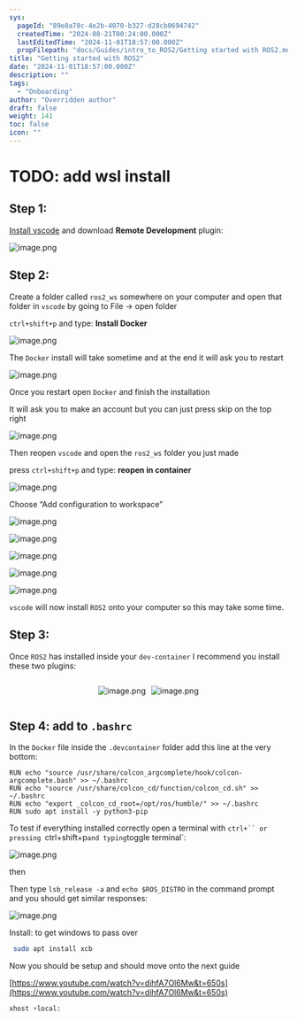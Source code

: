 ```yaml
---
sys:
  pageId: "89e0a78c-4e2b-4070-b327-d28cb0694742"
  createdTime: "2024-08-21T00:24:00.000Z"
  lastEditedTime: "2024-11-01T18:57:00.000Z"
  propFilepath: "docs/Guides/intro_to_ROS2/Getting started with ROS2.md"
title: "Getting started with ROS2"
date: "2024-11-01T18:57:00.000Z"
description: ""
tags:
  - "Onboarding"
author: "Overridden author"
draft: false
weight: 141
toc: false
icon: ""
---
```


# TODO: add wsl install

## Step 1:

[Install vscode](https://code.visualstudio.com/download) and download **Remote Development** plugin:

![image.png](https://prod-files-secure.s3.us-west-2.amazonaws.com/d518164a-d88e-44d1-a4ee-3adb3bd8bce0/efb52993-1881-4a40-b95e-6f020334f022/image.png?X-Amz-Algorithm=AWS4-HMAC-SHA256&X-Amz-Content-Sha256=UNSIGNED-PAYLOAD&X-Amz-Credential=ASIAZI2LB466QF3S4DNN%2F20250307%2Fus-west-2%2Fs3%2Faws4_request&X-Amz-Date=20250307T150811Z&X-Amz-Expires=3600&X-Amz-Security-Token=IQoJb3JpZ2luX2VjEP7%2F%2F%2F%2F%2F%2F%2F%2F%2F%2FwEaCXVzLXdlc3QtMiJIMEYCIQDF9AyXXD8nCwrrBNR%2FkWxPn4AMwLCP7X2vYGctKBRGSQIhAKlVKE8hMqVQC8uDFiSq%2BngnzVGq2QVYy7yrjn3msTdHKv8DCEcQABoMNjM3NDIzMTgzODA1Igxh%2FaacV%2FuvlwBx48sq3AMpAVGRtY8eHWI9ftvLrJtzybOoBD0FmYGM2qzJ38OV4f%2Fk8oiEhAgR62VY2o5ooaDJo%2BVqgtcEUzrBFY3on9gKKZBJVIN7Dh3DuFUWPbqK%2BBp%2BIZqcqtNeIdPkLUdYyFEuKb6MsZwux54Xs4jR%2FkETBUaASstiEcKBrZnuE1xEaYl9two%2BL3xsqsegyC2%2BzBKUDHesiVCvCvRlAOiZBwCq7gZFY8spRFMx79qjhZwOSIkerEAHftFMYuCGqvFvNnhGrpFbplQbVcjAkpi46PT%2BChPHX7SNBj%2BeZurlUkgTgS%2FQhmW1Fb7z5tGgcgyMgfgbnKuPMQD4ZTipo%2B7WsFDwMiSYsbTUdI5ZfAvwkfUTA9XLHbIxUiuuKD0WY15RpRo5Gduvbhvuu2IUDHa7NWxqudyIfMb%2FgOGen1evKPkDL9a%2F6Rx8xnJZIJ%2Fg0aJd%2BYsgrwJzOb5Fh15BAO7t7BkzkByILgvR2vzSwexb2QmES260gGtiTc8gBDDDhslBEcrWELc%2BroI2fToSHvRXXgcc%2FF7QgdOIz6%2Bxrl4wXsRSHY4RZz1NJ6HWJzJJAkqDf7G%2FeYZFEwjpPlAgo66FkuoP%2Ba6kfWrIU%2FBxhJP3QPtlqJ661SSK4AtlsEMeRzC9%2Fau%2BBjqkAQMpacW2vRw0YwnafMZxfAQTAL7kOIthCxXsnMvX09ADSsRQv3v%2BDvEwhB9T5HiDuO6nGm%2BMxtdB31ehnXzcf9twhzWglfGtKEpA4vhNLPq3gbmsQlYS4QUPx%2FkpVAz5UDSSEoQR8Cr4rnB9JOTsY%2BX3FyPlMsjN%2BpIDVQiMbyVFVn48iLTAD9gnHVHhfFYeS3olwxCuOEI4gfgduGnCudqSYoLM&X-Amz-Signature=f99e9d196556fd565ddd275890111b041ffb97862b82f4fbe13860af355420cf&X-Amz-SignedHeaders=host&x-id=GetObject)

## Step 2:

Create a folder called `ros2_ws` somewhere on your computer and open that folder in `vscode` by going to File → open folder 

`ctrl+shift+p` and type: **Install Docker**

![image.png](https://prod-files-secure.s3.us-west-2.amazonaws.com/d518164a-d88e-44d1-a4ee-3adb3bd8bce0/2269dc0e-1cd5-47ff-bceb-c04ad9b2eab0/image.png?X-Amz-Algorithm=AWS4-HMAC-SHA256&X-Amz-Content-Sha256=UNSIGNED-PAYLOAD&X-Amz-Credential=ASIAZI2LB466QF3S4DNN%2F20250307%2Fus-west-2%2Fs3%2Faws4_request&X-Amz-Date=20250307T150811Z&X-Amz-Expires=3600&X-Amz-Security-Token=IQoJb3JpZ2luX2VjEP7%2F%2F%2F%2F%2F%2F%2F%2F%2F%2FwEaCXVzLXdlc3QtMiJIMEYCIQDF9AyXXD8nCwrrBNR%2FkWxPn4AMwLCP7X2vYGctKBRGSQIhAKlVKE8hMqVQC8uDFiSq%2BngnzVGq2QVYy7yrjn3msTdHKv8DCEcQABoMNjM3NDIzMTgzODA1Igxh%2FaacV%2FuvlwBx48sq3AMpAVGRtY8eHWI9ftvLrJtzybOoBD0FmYGM2qzJ38OV4f%2Fk8oiEhAgR62VY2o5ooaDJo%2BVqgtcEUzrBFY3on9gKKZBJVIN7Dh3DuFUWPbqK%2BBp%2BIZqcqtNeIdPkLUdYyFEuKb6MsZwux54Xs4jR%2FkETBUaASstiEcKBrZnuE1xEaYl9two%2BL3xsqsegyC2%2BzBKUDHesiVCvCvRlAOiZBwCq7gZFY8spRFMx79qjhZwOSIkerEAHftFMYuCGqvFvNnhGrpFbplQbVcjAkpi46PT%2BChPHX7SNBj%2BeZurlUkgTgS%2FQhmW1Fb7z5tGgcgyMgfgbnKuPMQD4ZTipo%2B7WsFDwMiSYsbTUdI5ZfAvwkfUTA9XLHbIxUiuuKD0WY15RpRo5Gduvbhvuu2IUDHa7NWxqudyIfMb%2FgOGen1evKPkDL9a%2F6Rx8xnJZIJ%2Fg0aJd%2BYsgrwJzOb5Fh15BAO7t7BkzkByILgvR2vzSwexb2QmES260gGtiTc8gBDDDhslBEcrWELc%2BroI2fToSHvRXXgcc%2FF7QgdOIz6%2Bxrl4wXsRSHY4RZz1NJ6HWJzJJAkqDf7G%2FeYZFEwjpPlAgo66FkuoP%2Ba6kfWrIU%2FBxhJP3QPtlqJ661SSK4AtlsEMeRzC9%2Fau%2BBjqkAQMpacW2vRw0YwnafMZxfAQTAL7kOIthCxXsnMvX09ADSsRQv3v%2BDvEwhB9T5HiDuO6nGm%2BMxtdB31ehnXzcf9twhzWglfGtKEpA4vhNLPq3gbmsQlYS4QUPx%2FkpVAz5UDSSEoQR8Cr4rnB9JOTsY%2BX3FyPlMsjN%2BpIDVQiMbyVFVn48iLTAD9gnHVHhfFYeS3olwxCuOEI4gfgduGnCudqSYoLM&X-Amz-Signature=be7bd6c4bb0e55a783e397b64e66641030ee2a86ad006cd6e8bf1c15e9fb29c2&X-Amz-SignedHeaders=host&x-id=GetObject)

The `Docker` install will take sometime and at the end it will ask you to restart

![image.png](https://prod-files-secure.s3.us-west-2.amazonaws.com/d518164a-d88e-44d1-a4ee-3adb3bd8bce0/ed233f78-be33-4b1f-b89c-9c346c0e961e/image.png?X-Amz-Algorithm=AWS4-HMAC-SHA256&X-Amz-Content-Sha256=UNSIGNED-PAYLOAD&X-Amz-Credential=ASIAZI2LB466QF3S4DNN%2F20250307%2Fus-west-2%2Fs3%2Faws4_request&X-Amz-Date=20250307T150811Z&X-Amz-Expires=3600&X-Amz-Security-Token=IQoJb3JpZ2luX2VjEP7%2F%2F%2F%2F%2F%2F%2F%2F%2F%2FwEaCXVzLXdlc3QtMiJIMEYCIQDF9AyXXD8nCwrrBNR%2FkWxPn4AMwLCP7X2vYGctKBRGSQIhAKlVKE8hMqVQC8uDFiSq%2BngnzVGq2QVYy7yrjn3msTdHKv8DCEcQABoMNjM3NDIzMTgzODA1Igxh%2FaacV%2FuvlwBx48sq3AMpAVGRtY8eHWI9ftvLrJtzybOoBD0FmYGM2qzJ38OV4f%2Fk8oiEhAgR62VY2o5ooaDJo%2BVqgtcEUzrBFY3on9gKKZBJVIN7Dh3DuFUWPbqK%2BBp%2BIZqcqtNeIdPkLUdYyFEuKb6MsZwux54Xs4jR%2FkETBUaASstiEcKBrZnuE1xEaYl9two%2BL3xsqsegyC2%2BzBKUDHesiVCvCvRlAOiZBwCq7gZFY8spRFMx79qjhZwOSIkerEAHftFMYuCGqvFvNnhGrpFbplQbVcjAkpi46PT%2BChPHX7SNBj%2BeZurlUkgTgS%2FQhmW1Fb7z5tGgcgyMgfgbnKuPMQD4ZTipo%2B7WsFDwMiSYsbTUdI5ZfAvwkfUTA9XLHbIxUiuuKD0WY15RpRo5Gduvbhvuu2IUDHa7NWxqudyIfMb%2FgOGen1evKPkDL9a%2F6Rx8xnJZIJ%2Fg0aJd%2BYsgrwJzOb5Fh15BAO7t7BkzkByILgvR2vzSwexb2QmES260gGtiTc8gBDDDhslBEcrWELc%2BroI2fToSHvRXXgcc%2FF7QgdOIz6%2Bxrl4wXsRSHY4RZz1NJ6HWJzJJAkqDf7G%2FeYZFEwjpPlAgo66FkuoP%2Ba6kfWrIU%2FBxhJP3QPtlqJ661SSK4AtlsEMeRzC9%2Fau%2BBjqkAQMpacW2vRw0YwnafMZxfAQTAL7kOIthCxXsnMvX09ADSsRQv3v%2BDvEwhB9T5HiDuO6nGm%2BMxtdB31ehnXzcf9twhzWglfGtKEpA4vhNLPq3gbmsQlYS4QUPx%2FkpVAz5UDSSEoQR8Cr4rnB9JOTsY%2BX3FyPlMsjN%2BpIDVQiMbyVFVn48iLTAD9gnHVHhfFYeS3olwxCuOEI4gfgduGnCudqSYoLM&X-Amz-Signature=f732bd1e649edd3c3f6dad8d503df376eeb4a2e50488d4e252a540ef5a09fea5&X-Amz-SignedHeaders=host&x-id=GetObject)

Once you restart open `Docker` and finish the installation

It will ask you to make an account but you can just press skip on the top right

![image.png](https://prod-files-secure.s3.us-west-2.amazonaws.com/d518164a-d88e-44d1-a4ee-3adb3bd8bce0/21010ad9-1659-4fd9-9f59-9932a09b2a3d/image.png?X-Amz-Algorithm=AWS4-HMAC-SHA256&X-Amz-Content-Sha256=UNSIGNED-PAYLOAD&X-Amz-Credential=ASIAZI2LB466QF3S4DNN%2F20250307%2Fus-west-2%2Fs3%2Faws4_request&X-Amz-Date=20250307T150811Z&X-Amz-Expires=3600&X-Amz-Security-Token=IQoJb3JpZ2luX2VjEP7%2F%2F%2F%2F%2F%2F%2F%2F%2F%2FwEaCXVzLXdlc3QtMiJIMEYCIQDF9AyXXD8nCwrrBNR%2FkWxPn4AMwLCP7X2vYGctKBRGSQIhAKlVKE8hMqVQC8uDFiSq%2BngnzVGq2QVYy7yrjn3msTdHKv8DCEcQABoMNjM3NDIzMTgzODA1Igxh%2FaacV%2FuvlwBx48sq3AMpAVGRtY8eHWI9ftvLrJtzybOoBD0FmYGM2qzJ38OV4f%2Fk8oiEhAgR62VY2o5ooaDJo%2BVqgtcEUzrBFY3on9gKKZBJVIN7Dh3DuFUWPbqK%2BBp%2BIZqcqtNeIdPkLUdYyFEuKb6MsZwux54Xs4jR%2FkETBUaASstiEcKBrZnuE1xEaYl9two%2BL3xsqsegyC2%2BzBKUDHesiVCvCvRlAOiZBwCq7gZFY8spRFMx79qjhZwOSIkerEAHftFMYuCGqvFvNnhGrpFbplQbVcjAkpi46PT%2BChPHX7SNBj%2BeZurlUkgTgS%2FQhmW1Fb7z5tGgcgyMgfgbnKuPMQD4ZTipo%2B7WsFDwMiSYsbTUdI5ZfAvwkfUTA9XLHbIxUiuuKD0WY15RpRo5Gduvbhvuu2IUDHa7NWxqudyIfMb%2FgOGen1evKPkDL9a%2F6Rx8xnJZIJ%2Fg0aJd%2BYsgrwJzOb5Fh15BAO7t7BkzkByILgvR2vzSwexb2QmES260gGtiTc8gBDDDhslBEcrWELc%2BroI2fToSHvRXXgcc%2FF7QgdOIz6%2Bxrl4wXsRSHY4RZz1NJ6HWJzJJAkqDf7G%2FeYZFEwjpPlAgo66FkuoP%2Ba6kfWrIU%2FBxhJP3QPtlqJ661SSK4AtlsEMeRzC9%2Fau%2BBjqkAQMpacW2vRw0YwnafMZxfAQTAL7kOIthCxXsnMvX09ADSsRQv3v%2BDvEwhB9T5HiDuO6nGm%2BMxtdB31ehnXzcf9twhzWglfGtKEpA4vhNLPq3gbmsQlYS4QUPx%2FkpVAz5UDSSEoQR8Cr4rnB9JOTsY%2BX3FyPlMsjN%2BpIDVQiMbyVFVn48iLTAD9gnHVHhfFYeS3olwxCuOEI4gfgduGnCudqSYoLM&X-Amz-Signature=60f24e1f696230545d883c9f1987993e0f80cc1f824f3dd3d1ca36ba35d3cda1&X-Amz-SignedHeaders=host&x-id=GetObject)

Then reopen `vscode` and open the `ros2_ws` folder you just made

press `ctrl+shift+p` and type: **reopen in container**

![image.png](https://prod-files-secure.s3.us-west-2.amazonaws.com/d518164a-d88e-44d1-a4ee-3adb3bd8bce0/4e93b8c2-41ad-488c-8095-c74205196118/image.png?X-Amz-Algorithm=AWS4-HMAC-SHA256&X-Amz-Content-Sha256=UNSIGNED-PAYLOAD&X-Amz-Credential=ASIAZI2LB466QF3S4DNN%2F20250307%2Fus-west-2%2Fs3%2Faws4_request&X-Amz-Date=20250307T150811Z&X-Amz-Expires=3600&X-Amz-Security-Token=IQoJb3JpZ2luX2VjEP7%2F%2F%2F%2F%2F%2F%2F%2F%2F%2FwEaCXVzLXdlc3QtMiJIMEYCIQDF9AyXXD8nCwrrBNR%2FkWxPn4AMwLCP7X2vYGctKBRGSQIhAKlVKE8hMqVQC8uDFiSq%2BngnzVGq2QVYy7yrjn3msTdHKv8DCEcQABoMNjM3NDIzMTgzODA1Igxh%2FaacV%2FuvlwBx48sq3AMpAVGRtY8eHWI9ftvLrJtzybOoBD0FmYGM2qzJ38OV4f%2Fk8oiEhAgR62VY2o5ooaDJo%2BVqgtcEUzrBFY3on9gKKZBJVIN7Dh3DuFUWPbqK%2BBp%2BIZqcqtNeIdPkLUdYyFEuKb6MsZwux54Xs4jR%2FkETBUaASstiEcKBrZnuE1xEaYl9two%2BL3xsqsegyC2%2BzBKUDHesiVCvCvRlAOiZBwCq7gZFY8spRFMx79qjhZwOSIkerEAHftFMYuCGqvFvNnhGrpFbplQbVcjAkpi46PT%2BChPHX7SNBj%2BeZurlUkgTgS%2FQhmW1Fb7z5tGgcgyMgfgbnKuPMQD4ZTipo%2B7WsFDwMiSYsbTUdI5ZfAvwkfUTA9XLHbIxUiuuKD0WY15RpRo5Gduvbhvuu2IUDHa7NWxqudyIfMb%2FgOGen1evKPkDL9a%2F6Rx8xnJZIJ%2Fg0aJd%2BYsgrwJzOb5Fh15BAO7t7BkzkByILgvR2vzSwexb2QmES260gGtiTc8gBDDDhslBEcrWELc%2BroI2fToSHvRXXgcc%2FF7QgdOIz6%2Bxrl4wXsRSHY4RZz1NJ6HWJzJJAkqDf7G%2FeYZFEwjpPlAgo66FkuoP%2Ba6kfWrIU%2FBxhJP3QPtlqJ661SSK4AtlsEMeRzC9%2Fau%2BBjqkAQMpacW2vRw0YwnafMZxfAQTAL7kOIthCxXsnMvX09ADSsRQv3v%2BDvEwhB9T5HiDuO6nGm%2BMxtdB31ehnXzcf9twhzWglfGtKEpA4vhNLPq3gbmsQlYS4QUPx%2FkpVAz5UDSSEoQR8Cr4rnB9JOTsY%2BX3FyPlMsjN%2BpIDVQiMbyVFVn48iLTAD9gnHVHhfFYeS3olwxCuOEI4gfgduGnCudqSYoLM&X-Amz-Signature=2b0c776503f6a81015e734b846fd8921b15d79dae0418615e2991892edbbf7ee&X-Amz-SignedHeaders=host&x-id=GetObject)

Choose “Add configuration to workspace”

![image.png](https://prod-files-secure.s3.us-west-2.amazonaws.com/d518164a-d88e-44d1-a4ee-3adb3bd8bce0/9560b282-5060-4989-ba37-97e7b2c22476/image.png?X-Amz-Algorithm=AWS4-HMAC-SHA256&X-Amz-Content-Sha256=UNSIGNED-PAYLOAD&X-Amz-Credential=ASIAZI2LB466QF3S4DNN%2F20250307%2Fus-west-2%2Fs3%2Faws4_request&X-Amz-Date=20250307T150811Z&X-Amz-Expires=3600&X-Amz-Security-Token=IQoJb3JpZ2luX2VjEP7%2F%2F%2F%2F%2F%2F%2F%2F%2F%2FwEaCXVzLXdlc3QtMiJIMEYCIQDF9AyXXD8nCwrrBNR%2FkWxPn4AMwLCP7X2vYGctKBRGSQIhAKlVKE8hMqVQC8uDFiSq%2BngnzVGq2QVYy7yrjn3msTdHKv8DCEcQABoMNjM3NDIzMTgzODA1Igxh%2FaacV%2FuvlwBx48sq3AMpAVGRtY8eHWI9ftvLrJtzybOoBD0FmYGM2qzJ38OV4f%2Fk8oiEhAgR62VY2o5ooaDJo%2BVqgtcEUzrBFY3on9gKKZBJVIN7Dh3DuFUWPbqK%2BBp%2BIZqcqtNeIdPkLUdYyFEuKb6MsZwux54Xs4jR%2FkETBUaASstiEcKBrZnuE1xEaYl9two%2BL3xsqsegyC2%2BzBKUDHesiVCvCvRlAOiZBwCq7gZFY8spRFMx79qjhZwOSIkerEAHftFMYuCGqvFvNnhGrpFbplQbVcjAkpi46PT%2BChPHX7SNBj%2BeZurlUkgTgS%2FQhmW1Fb7z5tGgcgyMgfgbnKuPMQD4ZTipo%2B7WsFDwMiSYsbTUdI5ZfAvwkfUTA9XLHbIxUiuuKD0WY15RpRo5Gduvbhvuu2IUDHa7NWxqudyIfMb%2FgOGen1evKPkDL9a%2F6Rx8xnJZIJ%2Fg0aJd%2BYsgrwJzOb5Fh15BAO7t7BkzkByILgvR2vzSwexb2QmES260gGtiTc8gBDDDhslBEcrWELc%2BroI2fToSHvRXXgcc%2FF7QgdOIz6%2Bxrl4wXsRSHY4RZz1NJ6HWJzJJAkqDf7G%2FeYZFEwjpPlAgo66FkuoP%2Ba6kfWrIU%2FBxhJP3QPtlqJ661SSK4AtlsEMeRzC9%2Fau%2BBjqkAQMpacW2vRw0YwnafMZxfAQTAL7kOIthCxXsnMvX09ADSsRQv3v%2BDvEwhB9T5HiDuO6nGm%2BMxtdB31ehnXzcf9twhzWglfGtKEpA4vhNLPq3gbmsQlYS4QUPx%2FkpVAz5UDSSEoQR8Cr4rnB9JOTsY%2BX3FyPlMsjN%2BpIDVQiMbyVFVn48iLTAD9gnHVHhfFYeS3olwxCuOEI4gfgduGnCudqSYoLM&X-Amz-Signature=ef429e175f98fe92157745fe128e1180715afbc10ba6e367f5a3d0d31c5156d6&X-Amz-SignedHeaders=host&x-id=GetObject)

![image.png](https://prod-files-secure.s3.us-west-2.amazonaws.com/d518164a-d88e-44d1-a4ee-3adb3bd8bce0/2ee63f81-886b-48e8-a553-dc6e5eac99e4/image.png?X-Amz-Algorithm=AWS4-HMAC-SHA256&X-Amz-Content-Sha256=UNSIGNED-PAYLOAD&X-Amz-Credential=ASIAZI2LB466QF3S4DNN%2F20250307%2Fus-west-2%2Fs3%2Faws4_request&X-Amz-Date=20250307T150811Z&X-Amz-Expires=3600&X-Amz-Security-Token=IQoJb3JpZ2luX2VjEP7%2F%2F%2F%2F%2F%2F%2F%2F%2F%2FwEaCXVzLXdlc3QtMiJIMEYCIQDF9AyXXD8nCwrrBNR%2FkWxPn4AMwLCP7X2vYGctKBRGSQIhAKlVKE8hMqVQC8uDFiSq%2BngnzVGq2QVYy7yrjn3msTdHKv8DCEcQABoMNjM3NDIzMTgzODA1Igxh%2FaacV%2FuvlwBx48sq3AMpAVGRtY8eHWI9ftvLrJtzybOoBD0FmYGM2qzJ38OV4f%2Fk8oiEhAgR62VY2o5ooaDJo%2BVqgtcEUzrBFY3on9gKKZBJVIN7Dh3DuFUWPbqK%2BBp%2BIZqcqtNeIdPkLUdYyFEuKb6MsZwux54Xs4jR%2FkETBUaASstiEcKBrZnuE1xEaYl9two%2BL3xsqsegyC2%2BzBKUDHesiVCvCvRlAOiZBwCq7gZFY8spRFMx79qjhZwOSIkerEAHftFMYuCGqvFvNnhGrpFbplQbVcjAkpi46PT%2BChPHX7SNBj%2BeZurlUkgTgS%2FQhmW1Fb7z5tGgcgyMgfgbnKuPMQD4ZTipo%2B7WsFDwMiSYsbTUdI5ZfAvwkfUTA9XLHbIxUiuuKD0WY15RpRo5Gduvbhvuu2IUDHa7NWxqudyIfMb%2FgOGen1evKPkDL9a%2F6Rx8xnJZIJ%2Fg0aJd%2BYsgrwJzOb5Fh15BAO7t7BkzkByILgvR2vzSwexb2QmES260gGtiTc8gBDDDhslBEcrWELc%2BroI2fToSHvRXXgcc%2FF7QgdOIz6%2Bxrl4wXsRSHY4RZz1NJ6HWJzJJAkqDf7G%2FeYZFEwjpPlAgo66FkuoP%2Ba6kfWrIU%2FBxhJP3QPtlqJ661SSK4AtlsEMeRzC9%2Fau%2BBjqkAQMpacW2vRw0YwnafMZxfAQTAL7kOIthCxXsnMvX09ADSsRQv3v%2BDvEwhB9T5HiDuO6nGm%2BMxtdB31ehnXzcf9twhzWglfGtKEpA4vhNLPq3gbmsQlYS4QUPx%2FkpVAz5UDSSEoQR8Cr4rnB9JOTsY%2BX3FyPlMsjN%2BpIDVQiMbyVFVn48iLTAD9gnHVHhfFYeS3olwxCuOEI4gfgduGnCudqSYoLM&X-Amz-Signature=9025afad47d3871c3e91801c2f1f15c890c576c5651aad200fa2c5389fe7dbda&X-Amz-SignedHeaders=host&x-id=GetObject)

![image.png](https://prod-files-secure.s3.us-west-2.amazonaws.com/d518164a-d88e-44d1-a4ee-3adb3bd8bce0/ae1580b2-b048-407e-aed9-b584224a7a04/image.png?X-Amz-Algorithm=AWS4-HMAC-SHA256&X-Amz-Content-Sha256=UNSIGNED-PAYLOAD&X-Amz-Credential=ASIAZI2LB466QF3S4DNN%2F20250307%2Fus-west-2%2Fs3%2Faws4_request&X-Amz-Date=20250307T150811Z&X-Amz-Expires=3600&X-Amz-Security-Token=IQoJb3JpZ2luX2VjEP7%2F%2F%2F%2F%2F%2F%2F%2F%2F%2FwEaCXVzLXdlc3QtMiJIMEYCIQDF9AyXXD8nCwrrBNR%2FkWxPn4AMwLCP7X2vYGctKBRGSQIhAKlVKE8hMqVQC8uDFiSq%2BngnzVGq2QVYy7yrjn3msTdHKv8DCEcQABoMNjM3NDIzMTgzODA1Igxh%2FaacV%2FuvlwBx48sq3AMpAVGRtY8eHWI9ftvLrJtzybOoBD0FmYGM2qzJ38OV4f%2Fk8oiEhAgR62VY2o5ooaDJo%2BVqgtcEUzrBFY3on9gKKZBJVIN7Dh3DuFUWPbqK%2BBp%2BIZqcqtNeIdPkLUdYyFEuKb6MsZwux54Xs4jR%2FkETBUaASstiEcKBrZnuE1xEaYl9two%2BL3xsqsegyC2%2BzBKUDHesiVCvCvRlAOiZBwCq7gZFY8spRFMx79qjhZwOSIkerEAHftFMYuCGqvFvNnhGrpFbplQbVcjAkpi46PT%2BChPHX7SNBj%2BeZurlUkgTgS%2FQhmW1Fb7z5tGgcgyMgfgbnKuPMQD4ZTipo%2B7WsFDwMiSYsbTUdI5ZfAvwkfUTA9XLHbIxUiuuKD0WY15RpRo5Gduvbhvuu2IUDHa7NWxqudyIfMb%2FgOGen1evKPkDL9a%2F6Rx8xnJZIJ%2Fg0aJd%2BYsgrwJzOb5Fh15BAO7t7BkzkByILgvR2vzSwexb2QmES260gGtiTc8gBDDDhslBEcrWELc%2BroI2fToSHvRXXgcc%2FF7QgdOIz6%2Bxrl4wXsRSHY4RZz1NJ6HWJzJJAkqDf7G%2FeYZFEwjpPlAgo66FkuoP%2Ba6kfWrIU%2FBxhJP3QPtlqJ661SSK4AtlsEMeRzC9%2Fau%2BBjqkAQMpacW2vRw0YwnafMZxfAQTAL7kOIthCxXsnMvX09ADSsRQv3v%2BDvEwhB9T5HiDuO6nGm%2BMxtdB31ehnXzcf9twhzWglfGtKEpA4vhNLPq3gbmsQlYS4QUPx%2FkpVAz5UDSSEoQR8Cr4rnB9JOTsY%2BX3FyPlMsjN%2BpIDVQiMbyVFVn48iLTAD9gnHVHhfFYeS3olwxCuOEI4gfgduGnCudqSYoLM&X-Amz-Signature=fdbec2782e3323fc4eb5eff0cd9afb4809cfe688ee348a474e642edc94439b53&X-Amz-SignedHeaders=host&x-id=GetObject)

![image.png](https://prod-files-secure.s3.us-west-2.amazonaws.com/d518164a-d88e-44d1-a4ee-3adb3bd8bce0/53255b28-f75e-430f-b9e3-c0ac8577e42b/image.png?X-Amz-Algorithm=AWS4-HMAC-SHA256&X-Amz-Content-Sha256=UNSIGNED-PAYLOAD&X-Amz-Credential=ASIAZI2LB466QF3S4DNN%2F20250307%2Fus-west-2%2Fs3%2Faws4_request&X-Amz-Date=20250307T150811Z&X-Amz-Expires=3600&X-Amz-Security-Token=IQoJb3JpZ2luX2VjEP7%2F%2F%2F%2F%2F%2F%2F%2F%2F%2FwEaCXVzLXdlc3QtMiJIMEYCIQDF9AyXXD8nCwrrBNR%2FkWxPn4AMwLCP7X2vYGctKBRGSQIhAKlVKE8hMqVQC8uDFiSq%2BngnzVGq2QVYy7yrjn3msTdHKv8DCEcQABoMNjM3NDIzMTgzODA1Igxh%2FaacV%2FuvlwBx48sq3AMpAVGRtY8eHWI9ftvLrJtzybOoBD0FmYGM2qzJ38OV4f%2Fk8oiEhAgR62VY2o5ooaDJo%2BVqgtcEUzrBFY3on9gKKZBJVIN7Dh3DuFUWPbqK%2BBp%2BIZqcqtNeIdPkLUdYyFEuKb6MsZwux54Xs4jR%2FkETBUaASstiEcKBrZnuE1xEaYl9two%2BL3xsqsegyC2%2BzBKUDHesiVCvCvRlAOiZBwCq7gZFY8spRFMx79qjhZwOSIkerEAHftFMYuCGqvFvNnhGrpFbplQbVcjAkpi46PT%2BChPHX7SNBj%2BeZurlUkgTgS%2FQhmW1Fb7z5tGgcgyMgfgbnKuPMQD4ZTipo%2B7WsFDwMiSYsbTUdI5ZfAvwkfUTA9XLHbIxUiuuKD0WY15RpRo5Gduvbhvuu2IUDHa7NWxqudyIfMb%2FgOGen1evKPkDL9a%2F6Rx8xnJZIJ%2Fg0aJd%2BYsgrwJzOb5Fh15BAO7t7BkzkByILgvR2vzSwexb2QmES260gGtiTc8gBDDDhslBEcrWELc%2BroI2fToSHvRXXgcc%2FF7QgdOIz6%2Bxrl4wXsRSHY4RZz1NJ6HWJzJJAkqDf7G%2FeYZFEwjpPlAgo66FkuoP%2Ba6kfWrIU%2FBxhJP3QPtlqJ661SSK4AtlsEMeRzC9%2Fau%2BBjqkAQMpacW2vRw0YwnafMZxfAQTAL7kOIthCxXsnMvX09ADSsRQv3v%2BDvEwhB9T5HiDuO6nGm%2BMxtdB31ehnXzcf9twhzWglfGtKEpA4vhNLPq3gbmsQlYS4QUPx%2FkpVAz5UDSSEoQR8Cr4rnB9JOTsY%2BX3FyPlMsjN%2BpIDVQiMbyVFVn48iLTAD9gnHVHhfFYeS3olwxCuOEI4gfgduGnCudqSYoLM&X-Amz-Signature=7f0fc6123de26f0a739301e584e40f6da6cfebf45eba436ee8c70f56e6156f10&X-Amz-SignedHeaders=host&x-id=GetObject)

![image.png](https://prod-files-secure.s3.us-west-2.amazonaws.com/d518164a-d88e-44d1-a4ee-3adb3bd8bce0/7c562767-5af9-4ffb-97d1-327bcdf4ee00/image.png?X-Amz-Algorithm=AWS4-HMAC-SHA256&X-Amz-Content-Sha256=UNSIGNED-PAYLOAD&X-Amz-Credential=ASIAZI2LB466QF3S4DNN%2F20250307%2Fus-west-2%2Fs3%2Faws4_request&X-Amz-Date=20250307T150811Z&X-Amz-Expires=3600&X-Amz-Security-Token=IQoJb3JpZ2luX2VjEP7%2F%2F%2F%2F%2F%2F%2F%2F%2F%2FwEaCXVzLXdlc3QtMiJIMEYCIQDF9AyXXD8nCwrrBNR%2FkWxPn4AMwLCP7X2vYGctKBRGSQIhAKlVKE8hMqVQC8uDFiSq%2BngnzVGq2QVYy7yrjn3msTdHKv8DCEcQABoMNjM3NDIzMTgzODA1Igxh%2FaacV%2FuvlwBx48sq3AMpAVGRtY8eHWI9ftvLrJtzybOoBD0FmYGM2qzJ38OV4f%2Fk8oiEhAgR62VY2o5ooaDJo%2BVqgtcEUzrBFY3on9gKKZBJVIN7Dh3DuFUWPbqK%2BBp%2BIZqcqtNeIdPkLUdYyFEuKb6MsZwux54Xs4jR%2FkETBUaASstiEcKBrZnuE1xEaYl9two%2BL3xsqsegyC2%2BzBKUDHesiVCvCvRlAOiZBwCq7gZFY8spRFMx79qjhZwOSIkerEAHftFMYuCGqvFvNnhGrpFbplQbVcjAkpi46PT%2BChPHX7SNBj%2BeZurlUkgTgS%2FQhmW1Fb7z5tGgcgyMgfgbnKuPMQD4ZTipo%2B7WsFDwMiSYsbTUdI5ZfAvwkfUTA9XLHbIxUiuuKD0WY15RpRo5Gduvbhvuu2IUDHa7NWxqudyIfMb%2FgOGen1evKPkDL9a%2F6Rx8xnJZIJ%2Fg0aJd%2BYsgrwJzOb5Fh15BAO7t7BkzkByILgvR2vzSwexb2QmES260gGtiTc8gBDDDhslBEcrWELc%2BroI2fToSHvRXXgcc%2FF7QgdOIz6%2Bxrl4wXsRSHY4RZz1NJ6HWJzJJAkqDf7G%2FeYZFEwjpPlAgo66FkuoP%2Ba6kfWrIU%2FBxhJP3QPtlqJ661SSK4AtlsEMeRzC9%2Fau%2BBjqkAQMpacW2vRw0YwnafMZxfAQTAL7kOIthCxXsnMvX09ADSsRQv3v%2BDvEwhB9T5HiDuO6nGm%2BMxtdB31ehnXzcf9twhzWglfGtKEpA4vhNLPq3gbmsQlYS4QUPx%2FkpVAz5UDSSEoQR8Cr4rnB9JOTsY%2BX3FyPlMsjN%2BpIDVQiMbyVFVn48iLTAD9gnHVHhfFYeS3olwxCuOEI4gfgduGnCudqSYoLM&X-Amz-Signature=20582de3417729f38f8ac3e9cd44dcecd6328700e6339b060486f800d43fdf47&X-Amz-SignedHeaders=host&x-id=GetObject)

`vscode` will now install `ROS2` onto your computer so this may take some time.

## Step 3:

Once `ROS2` has installed inside your `dev-container` I recommend you install these two plugins:

<div style="display: flex;flex-direction: row; column-gap:10px; max-width: 630px;justify-content: center;">
<div>

![image.png](https://prod-files-secure.s3.us-west-2.amazonaws.com/d518164a-d88e-44d1-a4ee-3adb3bd8bce0/3fc3d550-5a54-4ba1-ba6b-faa01cdb7369/image.png?X-Amz-Algorithm=AWS4-HMAC-SHA256&X-Amz-Content-Sha256=UNSIGNED-PAYLOAD&X-Amz-Credential=ASIAZI2LB46645OAETPL%2F20250307%2Fus-west-2%2Fs3%2Faws4_request&X-Amz-Date=20250307T150814Z&X-Amz-Expires=3600&X-Amz-Security-Token=IQoJb3JpZ2luX2VjEP7%2F%2F%2F%2F%2F%2F%2F%2F%2F%2FwEaCXVzLXdlc3QtMiJHMEUCIHyJWWptRUcLio4qAJCfbYdkyNhgBjzX9msRWIIX1xx6AiEAuy3QsgJfihZQwfTI6ZoVbl9TQFpKQsAOPB1XlUMU5lIq%2FwMIRxAAGgw2Mzc0MjMxODM4MDUiDHh5OO3zquAg0miwwyrcA%2FUz58gOGzd3z%2FquagtrkZmS8WL7aSAcqSHwN3wG7fK8OyCOaa9REVnURfzuOafvrTQWqA%2Bao52Idm1zwXMXktr1yOLES%2BQm2POVbmSKXpMuGxZrQ0EgPtfgnp9Y8b%2B14Uy8pqJPmyZtSqFZ87Yi0gL%2BdjqkPR59yRn9Vnf6JSUg%2FN0q5lSjR3BIkCsTRgVnrUneqLd6t38h1iD3Dsd46ZiKDYpSVburyfE%2Bij9oQregnXx%2Be29jftEHIasr%2BlF1S8UCvximdpEGy3V6nghlhVjVjNht%2Bo5OfBD13TH7GYc%2FK0wDW%2B96nGqbQ4YygFDlDOyAnob5SnJEoanTlQQK3xWWuXSL9T2%2FX6DDW8nrf6Ozh22TAQvuce0SMSy%2BUmGDXiRCBekBoQ6gWyA4lnq0%2Fv1JIk0WAXD5oZwlDmP6lr%2Fgv%2FXxHkj%2FUQzLG5mWcDuC%2BFiMZgxU1bsI7wLohbVwJvX7wWR3L1TVBpeibDzGIqckCLJFyCV%2BGxPmjyaXByDtm8fMyX%2BRSfH8rtsKpGoDM87My8aiQM7Gtoy1oCTIQ73OXHC2%2B470E0YIh1gTBjff2tbWDfcZB0cIQ6O0j4IZAoYurH0DnuymUzK8SGltZuov8UO6ahTKtIML0Z%2FxMLT%2Bq74GOqUBwlHBXsH11CxmXwdwuwKGWn2xRIJ8RVg241QejmggOROlK7Bh3VvgNdbc8cf1zwrhsINiZzq1n2erb1VFAwpBT6JmJE9bY668rkhDc7RrvKLEkPLGaW5QajRp4HecQp56IPyg0iOsZigmPFFy7RzrC5GfQgySkOq6ZqrfgukERspQq6n%2B%2F6O2p95Hhh1q9tz3y2yu2o%2FtVMRarFiLanOsnAgrByh2&X-Amz-Signature=8278e3b088d0a740b650883cd8fdef1887a6060418c14adc93ee34e286d2f2a8&X-Amz-SignedHeaders=host&x-id=GetObject)

</div>
<div>

![image.png](https://prod-files-secure.s3.us-west-2.amazonaws.com/d518164a-d88e-44d1-a4ee-3adb3bd8bce0/d994cc66-13c2-4093-a5a3-f84cf4601a82/image.png?X-Amz-Algorithm=AWS4-HMAC-SHA256&X-Amz-Content-Sha256=UNSIGNED-PAYLOAD&X-Amz-Credential=ASIAZI2LB466RIKISTPO%2F20250307%2Fus-west-2%2Fs3%2Faws4_request&X-Amz-Date=20250307T150815Z&X-Amz-Expires=3600&X-Amz-Security-Token=IQoJb3JpZ2luX2VjEP7%2F%2F%2F%2F%2F%2F%2F%2F%2F%2FwEaCXVzLXdlc3QtMiJIMEYCIQDooiJ9Vt3LNUEu8I1%2F7N0PTYyS3AmPclJ2u9%2B%2FaZgKVwIhAM57lVEkaHSrBVenVWYu2WHHjQ4mFwf9I54D3uAA2pxTKv8DCEcQABoMNjM3NDIzMTgzODA1IgyLJLY7W29yCasTGqkq3ANQCeA8s7YcAjg5iNhB85lyn9ypb11D8PmplDvZAoqQYD3QnHXp3VDSrKYbunf2cqjRNgQ4X7EQJYn5jBnvMBi66zFQXgoZOeQaq%2FftLSVHEGBXIt9qfEc5NX2Q0pGyLM7dkM5lO128DkoLg83cArcwdALB4o9CUxsZahY1woEacXlEERzWg8jvfoHTjFV8EQHMelADM50xwCf2NkuPrCJU3%2BqYeXTcK0mv5uwrDVMj8fUo02HVFjLEcyO%2Bytj9In38J%2FlvzjhZ322jSCb987JV658y4XYHyhA33le8bfK4h%2F2m0YVGMWKpgpBJN6zcstCpTrs2qEhoQxQavs2n7HVKpqIulx349mkHrcg6EpycmWfc%2FtRx1DAmPm6fLfRchKO9MdTQRniP6hz5PnfoVqPdgGuNNXoQCRNoJOadh73Pi59oz0kvhSrMi%2Fuju2YVrUCHIJM327nn0cPGuQzADWvDXKSxL80OWYg%2FfgolUKvHJfrs8%2BQIXr4pOpmSXDtYIGiZt9noATr145FKI%2Bdd3MVQ6WHBMs0bjldLUNZlg2QhmwehEPGN6kL8vEzV9tSvR2UOzK8Vt4WiAb2GzOC0cZQO4cpcI%2FspTV%2Fw5uo%2BF1TWAVaH%2BrtV%2BXp0lvTu7zCx%2Fau%2BBjqkAY4kSLL3dhFFHOgSIfehBR9WW3d0S6DFlRn3StQ6fgZRzMzgYmtbP8up1AhYDsM2gn2YeKWvOPiDh1%2Fufvu26Cz%2Ft%2FM26lBbjHLa5lFoF3y0QiK%2BdHLxukouQmXDPbdna%2BUAdqfUTeBYVg%2F0ZLw0TN%2Fu0bW%2Fuga%2BWeX%2BHcNth9Q89dlDXRGn1bTxen2cRc6rbwkQRtEQcqKpwJ1vdtlxw340VFjY&X-Amz-Signature=3feb23db3907338afd081c4fcb5e5b94e5d04e9a95b2d06a6283c47b2eaf61ef&X-Amz-SignedHeaders=host&x-id=GetObject)

</div>
</div>

## Step 4: add to `.bashrc`

In the `Docker` file inside the `.devcontainer` folder add this line at the very bottom: 

```docker
RUN echo "source /usr/share/colcon_argcomplete/hook/colcon-argcomplete.bash" >> ~/.bashrc
RUN echo "source /usr/share/colcon_cd/function/colcon_cd.sh" >> ~/.bashrc
RUN echo "export _colcon_cd_root=/opt/ros/humble/" >> ~/.bashrc
RUN sudo apt install -y python3-pip 
```

To test if everything installed correctly open a terminal with `ctrl+`` or pressing `ctrl+shift+p` and typing `toggle terminal`:

![image.png](https://prod-files-secure.s3.us-west-2.amazonaws.com/d518164a-d88e-44d1-a4ee-3adb3bd8bce0/6a4943d8-b04e-4c02-9a58-775f3384d1a5/image.png?X-Amz-Algorithm=AWS4-HMAC-SHA256&X-Amz-Content-Sha256=UNSIGNED-PAYLOAD&X-Amz-Credential=ASIAZI2LB466QF3S4DNN%2F20250307%2Fus-west-2%2Fs3%2Faws4_request&X-Amz-Date=20250307T150811Z&X-Amz-Expires=3600&X-Amz-Security-Token=IQoJb3JpZ2luX2VjEP7%2F%2F%2F%2F%2F%2F%2F%2F%2F%2FwEaCXVzLXdlc3QtMiJIMEYCIQDF9AyXXD8nCwrrBNR%2FkWxPn4AMwLCP7X2vYGctKBRGSQIhAKlVKE8hMqVQC8uDFiSq%2BngnzVGq2QVYy7yrjn3msTdHKv8DCEcQABoMNjM3NDIzMTgzODA1Igxh%2FaacV%2FuvlwBx48sq3AMpAVGRtY8eHWI9ftvLrJtzybOoBD0FmYGM2qzJ38OV4f%2Fk8oiEhAgR62VY2o5ooaDJo%2BVqgtcEUzrBFY3on9gKKZBJVIN7Dh3DuFUWPbqK%2BBp%2BIZqcqtNeIdPkLUdYyFEuKb6MsZwux54Xs4jR%2FkETBUaASstiEcKBrZnuE1xEaYl9two%2BL3xsqsegyC2%2BzBKUDHesiVCvCvRlAOiZBwCq7gZFY8spRFMx79qjhZwOSIkerEAHftFMYuCGqvFvNnhGrpFbplQbVcjAkpi46PT%2BChPHX7SNBj%2BeZurlUkgTgS%2FQhmW1Fb7z5tGgcgyMgfgbnKuPMQD4ZTipo%2B7WsFDwMiSYsbTUdI5ZfAvwkfUTA9XLHbIxUiuuKD0WY15RpRo5Gduvbhvuu2IUDHa7NWxqudyIfMb%2FgOGen1evKPkDL9a%2F6Rx8xnJZIJ%2Fg0aJd%2BYsgrwJzOb5Fh15BAO7t7BkzkByILgvR2vzSwexb2QmES260gGtiTc8gBDDDhslBEcrWELc%2BroI2fToSHvRXXgcc%2FF7QgdOIz6%2Bxrl4wXsRSHY4RZz1NJ6HWJzJJAkqDf7G%2FeYZFEwjpPlAgo66FkuoP%2Ba6kfWrIU%2FBxhJP3QPtlqJ661SSK4AtlsEMeRzC9%2Fau%2BBjqkAQMpacW2vRw0YwnafMZxfAQTAL7kOIthCxXsnMvX09ADSsRQv3v%2BDvEwhB9T5HiDuO6nGm%2BMxtdB31ehnXzcf9twhzWglfGtKEpA4vhNLPq3gbmsQlYS4QUPx%2FkpVAz5UDSSEoQR8Cr4rnB9JOTsY%2BX3FyPlMsjN%2BpIDVQiMbyVFVn48iLTAD9gnHVHhfFYeS3olwxCuOEI4gfgduGnCudqSYoLM&X-Amz-Signature=fde00642e9cca85b1ee4698c216573db214f62edb36064c88eb2f4f970af0bc5&X-Amz-SignedHeaders=host&x-id=GetObject)

then 

Then type `lsb_release -a` and `echo $ROS_DISTRO` in the command prompt and you should get similar responses:

![image.png](https://prod-files-secure.s3.us-west-2.amazonaws.com/d518164a-d88e-44d1-a4ee-3adb3bd8bce0/3e635dec-a805-4e85-8b9e-d000e5b71a4e/image.png?X-Amz-Algorithm=AWS4-HMAC-SHA256&X-Amz-Content-Sha256=UNSIGNED-PAYLOAD&X-Amz-Credential=ASIAZI2LB466QF3S4DNN%2F20250307%2Fus-west-2%2Fs3%2Faws4_request&X-Amz-Date=20250307T150811Z&X-Amz-Expires=3600&X-Amz-Security-Token=IQoJb3JpZ2luX2VjEP7%2F%2F%2F%2F%2F%2F%2F%2F%2F%2FwEaCXVzLXdlc3QtMiJIMEYCIQDF9AyXXD8nCwrrBNR%2FkWxPn4AMwLCP7X2vYGctKBRGSQIhAKlVKE8hMqVQC8uDFiSq%2BngnzVGq2QVYy7yrjn3msTdHKv8DCEcQABoMNjM3NDIzMTgzODA1Igxh%2FaacV%2FuvlwBx48sq3AMpAVGRtY8eHWI9ftvLrJtzybOoBD0FmYGM2qzJ38OV4f%2Fk8oiEhAgR62VY2o5ooaDJo%2BVqgtcEUzrBFY3on9gKKZBJVIN7Dh3DuFUWPbqK%2BBp%2BIZqcqtNeIdPkLUdYyFEuKb6MsZwux54Xs4jR%2FkETBUaASstiEcKBrZnuE1xEaYl9two%2BL3xsqsegyC2%2BzBKUDHesiVCvCvRlAOiZBwCq7gZFY8spRFMx79qjhZwOSIkerEAHftFMYuCGqvFvNnhGrpFbplQbVcjAkpi46PT%2BChPHX7SNBj%2BeZurlUkgTgS%2FQhmW1Fb7z5tGgcgyMgfgbnKuPMQD4ZTipo%2B7WsFDwMiSYsbTUdI5ZfAvwkfUTA9XLHbIxUiuuKD0WY15RpRo5Gduvbhvuu2IUDHa7NWxqudyIfMb%2FgOGen1evKPkDL9a%2F6Rx8xnJZIJ%2Fg0aJd%2BYsgrwJzOb5Fh15BAO7t7BkzkByILgvR2vzSwexb2QmES260gGtiTc8gBDDDhslBEcrWELc%2BroI2fToSHvRXXgcc%2FF7QgdOIz6%2Bxrl4wXsRSHY4RZz1NJ6HWJzJJAkqDf7G%2FeYZFEwjpPlAgo66FkuoP%2Ba6kfWrIU%2FBxhJP3QPtlqJ661SSK4AtlsEMeRzC9%2Fau%2BBjqkAQMpacW2vRw0YwnafMZxfAQTAL7kOIthCxXsnMvX09ADSsRQv3v%2BDvEwhB9T5HiDuO6nGm%2BMxtdB31ehnXzcf9twhzWglfGtKEpA4vhNLPq3gbmsQlYS4QUPx%2FkpVAz5UDSSEoQR8Cr4rnB9JOTsY%2BX3FyPlMsjN%2BpIDVQiMbyVFVn48iLTAD9gnHVHhfFYeS3olwxCuOEI4gfgduGnCudqSYoLM&X-Amz-Signature=8aa7e9afa121531f12a0412de14fcf7206d39f538552865fd49b7146f80748e6&X-Amz-SignedHeaders=host&x-id=GetObject)

Install:  to get windows to pass over

```bash
 sudo apt install xcb
```

Now you should be setup and should move onto the next guide 

[https://www.youtube.com/watch?v=dihfA7Ol6Mw&t=650s](https://www.youtube.com/watch?v=dihfA7Ol6Mw&t=650s)

```python
xhost +local:
```

